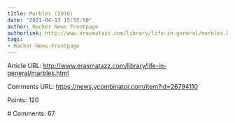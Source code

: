 ```yaml
---
title: Marbles (2016)
date: "2021-04-13 15:55:50"
author: Hacker News Frontpage
authorlink: http://www.erasmatazz.com/library/life-in-general/marbles.html
tags:
- Hacker-News-Frontpage
---
```


<p>Article URL: <a href="http://www.erasmatazz.com/library/life-in-general/marbles.html">http://www.erasmatazz.com/library/life-in-general/marbles.html</a></p>
<p>Comments URL: <a href="https://news.ycombinator.com/item?id=26794110">https://news.ycombinator.com/item?id=26794110</a></p>
<p>Points: 120</p>
<p># Comments: 67</p>
